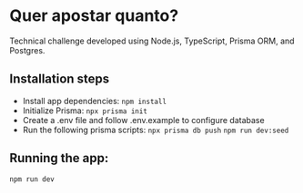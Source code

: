 # Quer apostar quanto? 
Technical challenge developed using Node.js, TypeScript, Prisma ORM, and Postgres.

## Installation steps
- Install app dependencies: `npm install`
- Initialize Prisma: `npx prisma init`
- Create a .env file and follow .env.example to configure database
- Run the following prisma scripts:
  `npx prisma db push`
  `npm run dev:seed`

 ## Running the app:
`npm run dev`





